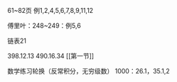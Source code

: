 61~82页
例1,2,4,5,6,7,8,9,11,12

傅里叶：248~249：例5,6

链表21

398.12.13
	490.16.34
[[第一节]]

数学练习轮换（反常积分，无穷级数）
1000：26.1，35.1,2